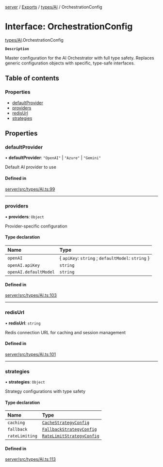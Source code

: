 [server](../README.md) / [Exports](../modules.md) / [types/AI](../modules/types_AI.md) / OrchestrationConfig

# Interface: OrchestrationConfig

[types/AI](../modules/types_AI.md).OrchestrationConfig

**`Description`**

Master configuration for the AI Orchestrator with full type safety.
             Replaces generic configuration objects with specific, type-safe interfaces.

## Table of contents

### Properties

- [defaultProvider](types_AI.OrchestrationConfig.md#defaultprovider)
- [providers](types_AI.OrchestrationConfig.md#providers)
- [redisUrl](types_AI.OrchestrationConfig.md#redisurl)
- [strategies](types_AI.OrchestrationConfig.md#strategies)

## Properties

### defaultProvider

• **defaultProvider**: ``"OpenAI"`` \| ``"Azure"`` \| ``"Gemini"``

Default AI provider to use

#### Defined in

[server/src/types/AI.ts:99](https://github.com/niklas-joh/french-learning-platform/blob/df287cd90d2fc20ebbe1da4bb7d2c97b195a5de7/server/src/types/AI.ts#L99)

___

### providers

• **providers**: `Object`

Provider-specific configuration

#### Type declaration

| Name | Type |
| :------ | :------ |
| `openAI` | \{ `apiKey`: `string` ; `defaultModel`: `string`  } |
| `openAI.apiKey` | `string` |
| `openAI.defaultModel` | `string` |

#### Defined in

[server/src/types/AI.ts:103](https://github.com/niklas-joh/french-learning-platform/blob/df287cd90d2fc20ebbe1da4bb7d2c97b195a5de7/server/src/types/AI.ts#L103)

___

### redisUrl

• **redisUrl**: `string`

Redis connection URL for caching and session management

#### Defined in

[server/src/types/AI.ts:101](https://github.com/niklas-joh/french-learning-platform/blob/df287cd90d2fc20ebbe1da4bb7d2c97b195a5de7/server/src/types/AI.ts#L101)

___

### strategies

• **strategies**: `Object`

Strategy configurations with type safety

#### Type declaration

| Name | Type |
| :------ | :------ |
| `caching` | [`CacheStrategyConfig`](types_AI.CacheStrategyConfig.md) |
| `fallback` | [`FallbackStrategyConfig`](types_AI.FallbackStrategyConfig.md) |
| `rateLimiting` | [`RateLimitStrategyConfig`](types_AI.RateLimitStrategyConfig.md) |

#### Defined in

[server/src/types/AI.ts:113](https://github.com/niklas-joh/french-learning-platform/blob/df287cd90d2fc20ebbe1da4bb7d2c97b195a5de7/server/src/types/AI.ts#L113)
